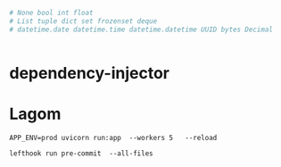 ```python
# None bool int float
# List tuple dict set frozenset deque
# datetime.date datetime.time datetime.datetime UUID bytes Decimal



```

# dependency-injector
# Lagom

```shell
APP_ENV=prod uvicorn run:app  --workers 5   --reload 
```

```shell
lefthook run pre-commit  --all-files 
```